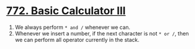 [772. Basic Calculator III](https://leetcode.com/problems/basic-calculator-iii)
===
1. We always perform `* and /` whenever we can.
2. Whenever we insert a number, if the next character is not `* or /`, then we can perform all operator currently in the stack.